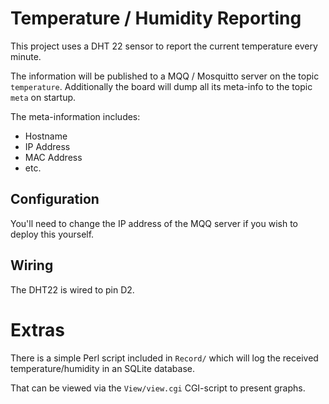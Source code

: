 # Temperature / Humidity Reporting

This project uses a DHT 22 sensor to report the current temperature
every minute.

The information will be published to a MQQ / Mosquitto server on the
topic `temperature`.  Additionally the board will dump all its meta-info
to the topic `meta` on startup.

The meta-information includes:

* Hostname
* IP Address
* MAC Address
* etc.

## Configuration

You'll need to change the IP address of the MQQ server if you wish
to deploy this yourself.

## Wiring

The DHT22 is wired to pin D2.

# Extras

There is a simple Perl script included in `Record/` which will log
the received temperature/humidity in an SQLite database.

That can be viewed via the `View/view.cgi` CGI-script to present
graphs.
